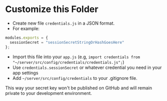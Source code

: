 # Customize this Folder

- Create new file `credentials.js` in a JSON format.
- For example:

```javascript
modules.exports = {
  sessionSecret = "sessionSecretStringOrHashGoesHere"
};

```

- Import this file into your `app.js` (e.g, `import credentials from "~/server/src/config/credentials/credentials.js";`)
- Use `credentials.sessionSecret` or whatever credential you need in your app settings
- Add `~/server/src/config/credentials` to your .gitignore file.

This way your secret key won't be published on GitHub and will remain private to your development environment.
